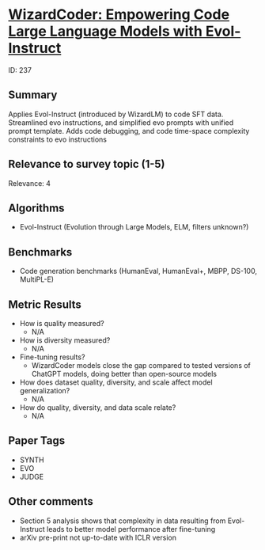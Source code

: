 # [WizardCoder: Empowering Code Large Language Models with Evol-Instruct](https://openreview.net/forum?id=UnUwSIgK5W)

ID: 237

## Summary

Applies Evol-Instruct (introduced by WizardLM) to code SFT data. Streamlined evo instructions, and simplified evo prompts with unified prompt template. Adds code debugging, and code time-space complexity constraints to evo instructions

## Relevance to survey topic (1-5)

Relevance: 4

## Algorithms

- Evol-Instruct (Evolution through Large Models, ELM, filters unknown?)

## Benchmarks

- Code generation benchmarks (HumanEval, HumanEval+, MBPP, DS-100, MultiPL-E)

## Metric Results

- How is quality measured?
  - N/A
- How is diversity measured?
  - N/A
- Fine-tuning results?
  - WizardCoder models close the gap compared to tested versions of ChatGPT models, doing better than open-source models
- How does dataset quality, diversity, and scale affect model generalization?
  - N/A
- How do quality, diversity, and data scale relate?
  - N/A

## Paper Tags

- SYNTH
- EVO
- JUDGE

## Other comments

- Section 5 analysis shows that complexity in data resulting from Evol-Instruct leads to better model performance after fine-tuning
- arXiv pre-print not up-to-date with ICLR version
